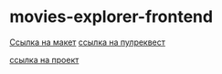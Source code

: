 # movies-explorer-frontend
<a href="https://disk.yandex.ru/d/6bInHWjXJZF_pA">Ссылка на макет<a>
<a href="https://github.com/NeonBonesjs/movies-explorer-frontend/pull/2">ссылка на пулреквест<a>


<a href="https://movies-neonbonesjs.nomoredomains.monster/">ссылка на проект<a>
